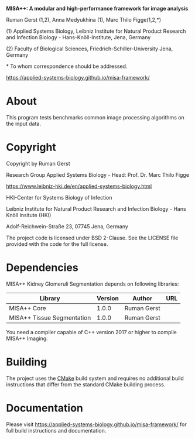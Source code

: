 **MISA++: A modular and high-performance framework for image analysis**

Ruman Gerst (1,2), Anna Medyukhina (1), Marc Thilo Figge(1,2,\*)

(1) Applied Systems Biology, Leibniz Institute for Natural Product Research and Infection Biology - Hans-Knöll-Institute, Jena, Germany

(2) Faculty of Biological Sciences, Friedrich-Schiller-University Jena, Germany

\* To whom correspondence should be addressed.

https://applied-systems-biology.github.io/misa-framework/

# About

This program tests benchmarks common image processing algorithms on the input data.

# Copyright

Copyright by Ruman Gerst

Research Group Applied Systems Biology - Head: Prof. Dr. Marc Thilo Figge

https://www.leibniz-hki.de/en/applied-systems-biology.html

HKI-Center for Systems Biology of Infection

Leibniz Institute for Natural Product Research and Infection Biology - Hans Knöll Insitute (HKI)

Adolf-Reichwein-Straße 23, 07745 Jena, Germany

The project code is licensed under BSD 2-Clause.
See the LICENSE file provided with the code for the full license.

# Dependencies

MISA++ Kidney Glomeruli Segmentation depends on following libraries:

| Library                    | Version | Author      | URL |
| -------------------------- | ------- | ----------- | --- |
| MISA++ Core                | 1.0.0   | Ruman Gerst |     |
| MISA++ Tissue Segmentation | 1.0.0   | Ruman Gerst |     |

You need a compiler capable of C++ version 2017 or higher to compile MISA++ Imaging.

# Building

The project uses the [CMake](https://cmake.org/) build system and requires no
additional build instructions that differ from the standard CMake building process.

# Documentation

Please visit https://applied-systems-biology.github.io/misa-framework/ for full build instructions and documentation.
